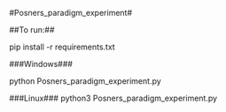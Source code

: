 #Posners_paradigm_experiment#

##To run:##

pip install -r requirements.txt

###Windows###

python Posners_paradigm_experiment.py 

###Linux###
python3 Posners_paradigm_experiment.py 
